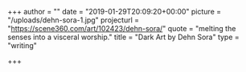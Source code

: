 +++
author = ""
date = "2019-01-29T20:09:20+00:00"
picture = "/uploads/dehn-sora-1.jpg"
projecturl = "https://scene360.com/art/102423/dehn-sora/"
quote = "melting the senses into a visceral worship."
title = "Dark Art by Dehn Sora"
type = "writing"

+++
